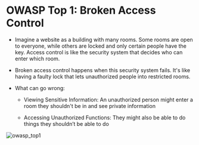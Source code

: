 # OWASP Top 1: Broken Access Control

- Imagine a website as a building with many rooms. Some rooms are open to everyone, 
  while others are locked and only certain people have the key. Access control is like the security system that decides who can enter which room.

- Broken access control happens when this security system fails.
  It's like having a faulty lock that lets unauthorized people into restricted rooms.

- What can go wrong:

  + Viewing Sensitive Information: An unauthorized person might enter a room they shouldn't be in and see private information

  + Accessing Unauthorized Functions: They might also be able to do things they shouldn’t be able to do

![owasp_top1](https://github.com/Forgebreaker/OWASP_Top_10_2021/assets/112708857/77c9801f-1399-4f8e-a24b-5836f715c34f)



